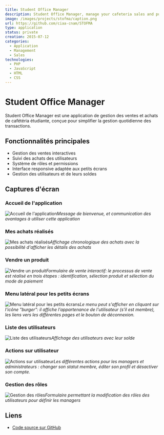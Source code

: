 ```yaml
---
title: Student Office Manager
description: Student Office Manager, manage your cafeteria sales and purchases easily.
image: /images/projects/stofma/caption.png
url: https://github.com/ciaa-cnam/STOFMA
type: application
status: private
creation: 2015-07-12
categories:
  - Application
  - Management
  - Sales
technologies:
  - PHP
  - JavaScript
  - HTML
  - CSS
---
```


# Student Office Manager

Student Office Manager est une application de gestion des ventes et achats de cafétéria étudiante, conçue pour simplifier la gestion quotidienne des transactions.

<!-- more -->

## Fonctionnalités principales

- Gestion des ventes interactives
- Suivi des achats des utilisateurs
- Système de rôles et permissions
- Interface responsive adaptée aux petits écrans
- Gestion des utilisateurs et de leurs soldes

## Captures d'écran

### Accueil de l'application

![Accueil de l'application](/images/projects/stofma/stofma-accueil.png)*Message de bienvenue, et communication des avantages à utiliser cette application*

### Mes achats réalisés

![Mes achats réalisés](/images/projects/stofma/stofma-mesachats.png)*Affichage chronologique des achats avec la possibilité d'afficher les détails des achats*

### Vendre un produit

![Vendre un produit](/images/projects/stofma/stofma-vente.png)*Formulaire de vente interactif: le processus de vente est réalisé en trois étapes : identification, sélection produit et sélection du mode de paiement*

### Menu latéral pour les petits écrans

![Menu latéral pour les petits écrans](/images/projects/stofma/stofma-menulateral.png)*Le menu peut s'afficher en cliquant sur l'icône "burger": il affiche l'appartenance de l'utilisateur (s'il est membre), les liens vers les différentes pages et le bouton de déconnexion.*

### Liste des utilisateurs

![Liste des utilisateurs](/images/projects/stofma/stofma-utilisateur.png)*Affichage des utilisateurs avec leur solde*

### Actions sur utilisateur

![Actions sur utilisateur](/images/projects/stofma/stofma-action-utilisateur.png)*Les différentes actions pour les managers et administrateurs : changer son statut membre, éditer son profil et désactiver son compte.*

### Gestion des rôles

![Gestion des rôles](/images/projects/stofma/stofma-roles.png)*Formulaire permettant la modification des rôles des utilisateurs pour définir les managers*

## Liens

- [Code source sur GitHub](https://github.com/ciaa-cnam/STOFMA)
